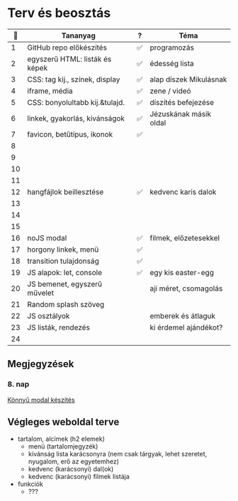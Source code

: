 # Terv és beosztás

| 📅   | Tananyag                       | ?   | Téma                   |
| --- | ------------------------------ | --- | ---------------------- |
| 1   | GitHub repo előkészítés        | ✅   | programozás            |
| 2   | egyszerű HTML: listák és képek | ✅   | édesség lista          |
| 3   | CSS: tag kij., színek, display | ✅   | alap díszek Mikulásnak |
| 4   | iframe, média                  | ✅   | zene / videó           |
| 5   | CSS: bonyolultabb kij.&tulajd. | ✅   | díszítés befejezése    |
| 6   | linkek, gyakorlás, kívánságok  | ✅   | Jézuskának másik oldal |
| 7   | favicon, betűtípus, ikonok     | ✅   |                        |
| 8   |                                |     |                        |
| 9   |                                |     |                        |
| 10  |                                |     |                        |
| 11  |                                |     |                        |
| 12  | hangfájlok beillesztése        | ✅   | kedvenc karis dalok    |
| 13  |                                |     |                        |
| 14  |                                |     |                        |
| 15  |                                |     |                        |
| 16  | noJS modal                     | ✅   | filmek, előzetesekkel  |
| 17  | horgony linkek, menü           | ✅   |                        |
| 18  | transition tulajdonság         | ✅   |                        |
| 19  | JS alapok: let, console        | ✅   | egy kis easter-egg     |
| 20  | JS bemenet, egyszerű művelet   |     | aji méret, csomagolás  |
| 21  | Random splash szöveg           |     |                        |
| 22  | JS osztályok                   |     | emberek és átlaguk     |
| 23  | JS listák, rendezés            |     | ki érdemel ajándékot?  |
| 24  |                                |     |                        |

## Megjegyzések

### 8. nap

[Könnyű modal készítés](https://stackoverflow.com/questions/54872125/make-modal-without-javascript)

## Végleges weboldal terve

- tartalom, alcímek (h2 elemek)
  - menü (tartalomjegyzék)
  - kívánság lista karácsonyra (nem csak tárgyak, lehet szeretet, nyugalom, erő az egyetemhez)
  - kedvenc (karácsonyi) dal(ok)
  - kedvenc (karácsonyi) filmek listája
- funkciók
  - ???
